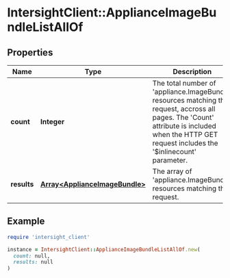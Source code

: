 # IntersightClient::ApplianceImageBundleListAllOf

## Properties

| Name | Type | Description | Notes |
| ---- | ---- | ----------- | ----- |
| **count** | **Integer** | The total number of &#39;appliance.ImageBundle&#39; resources matching the request, accross all pages. The &#39;Count&#39; attribute is included when the HTTP GET request includes the &#39;$inlinecount&#39; parameter. | [optional] |
| **results** | [**Array&lt;ApplianceImageBundle&gt;**](ApplianceImageBundle.md) | The array of &#39;appliance.ImageBundle&#39; resources matching the request. | [optional] |

## Example

```ruby
require 'intersight_client'

instance = IntersightClient::ApplianceImageBundleListAllOf.new(
  count: null,
  results: null
)
```

